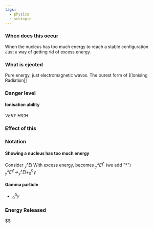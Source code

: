 ```yaml
---
tags:
  - physics
  - subtopic
---
```

### When does this occur
When the nucleus has too much energy to reach a stable configuration. 
Just a way of getting rid of excess energy. 




### What is ejected
Pure energy, just electromagnetic waves. 
The purest form of [[Ionising Radiation]]


### Danger level
#### Ionisation ability
*VERY HIGH*

### Effect of this



### Notation
#### Showing a nucleus has too much energy
Consider $^x_yEl$
With excess energy, becomes $^x_yEl^*$
(we add "\*")
$^x_yEl^*\rightarrow^x_yEl+^0_0\gamma$
#### Gamma particle
- $^0_0 \gamma$

### Energy Released
$$

